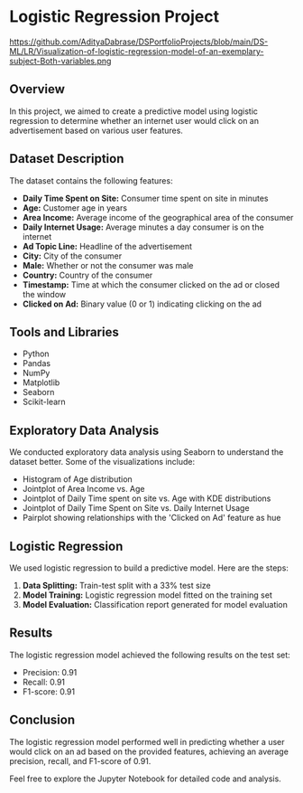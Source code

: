 # Logistic Regression Project
https://github.com/AdityaDabrase/DSPortfolioProjects/blob/main/DS-ML/LR/Visualization-of-logistic-regression-model-of-an-exemplary-subject-Both-variables.png
## Overview

In this project, we aimed to create a predictive model using logistic regression to determine whether an internet user would click on an advertisement based on various user features.

## Dataset Description

The dataset contains the following features:

- **Daily Time Spent on Site:** Consumer time spent on site in minutes
- **Age:** Customer age in years
- **Area Income:** Average income of the geographical area of the consumer
- **Daily Internet Usage:** Average minutes a day consumer is on the internet
- **Ad Topic Line:** Headline of the advertisement
- **City:** City of the consumer
- **Male:** Whether or not the consumer was male
- **Country:** Country of the consumer
- **Timestamp:** Time at which the consumer clicked on the ad or closed the window
- **Clicked on Ad:** Binary value (0 or 1) indicating clicking on the ad

## Tools and Libraries

- Python
- Pandas
- NumPy
- Matplotlib
- Seaborn
- Scikit-learn

## Exploratory Data Analysis

We conducted exploratory data analysis using Seaborn to understand the dataset better. Some of the visualizations include:

- Histogram of Age distribution
- Jointplot of Area Income vs. Age
- Jointplot of Daily Time spent on site vs. Age with KDE distributions
- Jointplot of Daily Time Spent on Site vs. Daily Internet Usage
- Pairplot showing relationships with the 'Clicked on Ad' feature as hue

## Logistic Regression

We used logistic regression to build a predictive model. Here are the steps:

1. **Data Splitting:** Train-test split with a 33% test size
2. **Model Training:** Logistic regression model fitted on the training set
3. **Model Evaluation:** Classification report generated for model evaluation

## Results

The logistic regression model achieved the following results on the test set:

- Precision: 0.91
- Recall: 0.91
- F1-score: 0.91

## Conclusion

The logistic regression model performed well in predicting whether a user would click on an ad based on the provided features, achieving an average precision, recall, and F1-score of 0.91.

Feel free to explore the Jupyter Notebook for detailed code and analysis.

